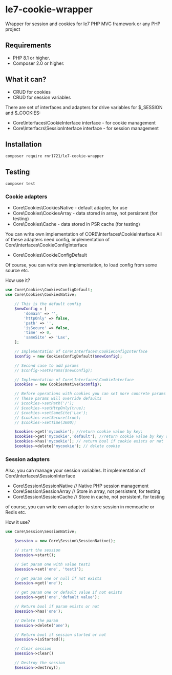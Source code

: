 # le7-cookie-wrapper
Wrapper for session and cookies for le7 PHP MVC framework or any PHP project

## Requirements

- PHP 8.1 or higher.
- Composer 2.0 or higher.

## What it can?

- CRUD for cookies
- CRUD for session variables

There are set of interfaces and adapters for drive variables for
$_SESSION and $_COOKIES:

- Core\Interfaces\CookieInterface interface - for cookie management
- Core\Interfacrs\SessionInterface interface - for session management

## Installation

```shell
composer require rnr1721/le7-cookie-wrapper
```

## Testing

```shell
composer test
```

### Cookie adapters

- Core\Cookies\CookiesNative - default adapter, for use
- Core\Cookies\CookiesArray - data stored in array, not persistent (for testing)
- Core\Cookies\Cache - data stored in PSR cache (for testing)

You can write own implementation of CORE\Interfaces\CookieInterface
All of these adapters need config, implementation of Core\Interfaces\CookieConfigInterface

- Core\Cookies\CookieConfigDefault

Of course, you can write own implementation, to load config from some source etc.

How use it?

```php
use Core\Cookies\CookiesConfigDefault;
use Core\Cookies\CookiesNative;

    // This is the default config
    $newConfig = [
        'domain' => '',
        'httpOnly' => false,
        'path' => '',
        'isSecure' => false,
        'time' => 0,
        'sameSite' => 'Lax',
    ];

    // Implementation of Core\Interfaces\CookieConfigInterface
    $config = new CookiesConfigDefault($newConfig);

    // Second case to add params
    // $config->setParams($newConfig);

    // Implementation of Core\Interfaces\CookieInterface
    $cookies = new CookiesNative($config);

    // Before operations with cookies you can set more concrete params
    // These params will override defaults
    // $cookies->setPath('/');
    // $cookies->setHttpOnly(true);
    // $cookies->setSameSite('Lax');
    // $cookies->setSecure(true);
    // $cookies->setTime(3600);

    $cookies->get('mycookie'); //return cookie value by key;
    $cookies->get('mycookie','default'); //return cookie value by key or default;
    $cookies->has('mycookie'); // return bool if cookie exists or not
    $cookies->delete('mycookie'); // delete cookie 

```

### Session adapters

Also, you can manage your session variables. It implementation of
Core\Interfaces\SessionInterface

- Core\Session\SessionNative // Native PHP session management
- Core\Session\SessionArray // Store in array, not persistent, for testing
- Core\Session\SessionCache // Store in cache, not persistent, for testing

of course, you can write own adapter to store session in memcache or Redis etc.

How it use?

```php
use Core\Session\SessionNative;

    $session = new Core\Session\SessionNative();

    // start the session
    $session->start();

    // Set param one with value test1
    $session->set('one', 'test1');

    // get param one or null if not exists
    $session->get('one');

    // get param one or default value if not exists
    $session->get('one','default value');

    // Return bool if param exists or not
    $session->has('one');

    // Delete the param
    $session->delete('one');

    // Return bool if session started or not
    $session->isStarted();

    // Clear session
    $session->clear()

    // Destroy the session
    $session->destroy();

```
